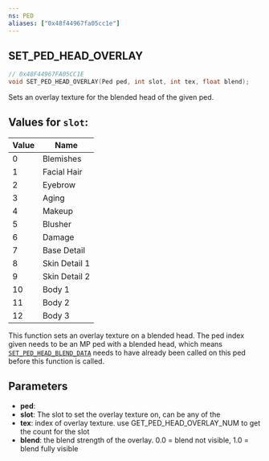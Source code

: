 ```yaml
---
ns: PED
aliases: ["0x48f44967fa05cc1e"]
---
```

## SET_PED_HEAD_OVERLAY

```c
// 0x48F44967FA05CC1E
void SET_PED_HEAD_OVERLAY(Ped ped, int slot, int tex, float blend);
```

Sets an overlay texture for the blended head of the given ped.

## Values for `slot`:
| Value | Name |
| --- | --- |
| 0 | Blemishes |
| 1 | Facial Hair |
| 2 | Eyebrow |
| 3 | Aging |
| 4 | Makeup |
| 5 | Blusher |
| 6 | Damage |
| 7 | Base Detail |
| 8 | Skin Detail 1 |
| 9 | Skin Detail 2 |
| 10 | Body 1 |
| 11 | Body 2 |
| 12 | Body 3 |


This function sets an overlay texture on a blended head. The ped index given needs to be an MP ped with a blended head, which means [`SET_PED_HEAD_BLEND_DATA`](#_0x9414E18B9434C2FE) needs to have already been called on this ped before this function is called.


## Parameters
* **ped**: 
* **slot**: The slot to set the overlay texture on, can be any of the
* **tex**: index of overlay texture. use GET_PED_HEAD_OVERLAY_NUM to get the count for the slot
* **blend**: the blend strength of the overlay. 0.0 = blend not visible, 1.0 = blend fully visible
